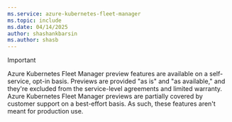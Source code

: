 ```yaml
---
ms.service: azure-kubernetes-fleet-manager
ms.topic: include
ms.date: 04/14/2025
author: shashankbarsin
ms.author: shasb
---
```


> [!IMPORTANT]
> Azure Kubernetes Fleet Manager preview features are available on a self-service, opt-in basis. Previews are provided "as is" and "as available," and they're excluded from the service-level agreements and limited warranty. Azure Kubernetes Fleet Manager previews are partially covered by customer support on a best-effort basis. As such, these features aren't meant for production use.
